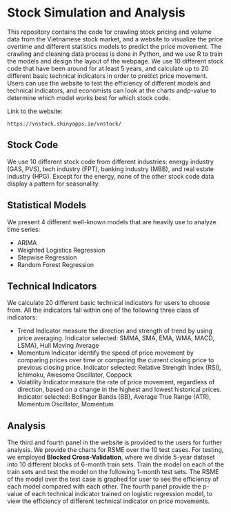 #  Stock Simulation and Analysis

This repository contains the code for crawling stock pricing and volume data from the Vietnamese stock market, and a website to visualize the price overtime and different statistics models to predict the price movement. The crawling and cleaning data process is done in Python, and we use R to train the models and design the layout of the webpage. We use 10 different stock code that have been around for at least 5 years, and calculate up to 20 different basic technical indicators in order to predict price movement. Users can use the website to test the efficiency of different models and technical indicators, and economists can look at the charts andp-value to determine which model works best for which stock code.

Link to the website:
```
https://vnstock.shinyapps.io/vnstock/
```

## Stock Code
We use 10 different stock code from different industries: energy industry (GAS, PVS), tech industry (FPT), banking industry (MBB), and real estate industry (HPG). Except for the energy, none of the other stock code data display a pattern for seasonality.

## Statistical Models 
We present 4 different well-known models that are heavily use to analyze time series:
- ARIMA
- Weighted Logistics Regression
- Stepwise Regression
- Random Forest Regression

## Technical Indicators
We calculate 20 different basic technical indicators for users to choose from. All the indicators fall within one of the following three class of indicators:
- Trend Indicator measure the direction and strength of trend by using price averaging. Indicator selected: SMMA, SMA, EMA, WMA, MACD, LSMA), Hull Moving Average
- Momentum Indicator identify the speed of price movement by comparing prices over time or comparing the current closing price to previous closing price. Indicator selected: Relative Strength Index (RSI), Ichimoku, Awesome Oscillator,
Coppock
- Volatility Indicator measure the rate of price movement, regardless of direction, based on a change in the highest and lowest historical prices. Indicator selected: Bollinger Bands (BB), Average True Range (ATR), Momentum Oscillator, Momentum

## Analysis
The third and fourth panel in the website is provided to the users for further analysis. We provide the charts for RSME over the 10 test cases. For testing, we employed **Blocked Cross-Validation**, where we divide 5-year dataset into 10 different blocks of 6-month train sets. Train the model on each of the train sets and test the model on the following 1-month test sets. The RSME of the model over the test case is graphed for user to see the efficiency of each model compared with each other. The fourth panel provide the p-value of each technical indicator trained on logistic regression model, to view the efficiency of different technical indicator on price movements.
